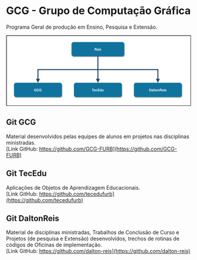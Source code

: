 # GCG - Grupo de Computação Gráfica
Programa Geral de produção em Ensino, Pesquisa e Extensão.

![Organograma Geral](organograma.drawio.svg)

## Git GCG

Material desenvolvidos pelas equipes de alunos em projetos nas disciplinas ministradas.  
[Link GitHub: https://github.com/GCG-FURB](https://github.com/GCG-FURB)

## Git TecEdu

Aplicações de Objetos de Aprendizagem Educacionais.  
[Link GitHub: https://github.com/tecedufurb](https://github.com/tecedufurb)

## Git DaltonReis

Material de disciplinas ministradas, Trabalhos de Conclusão de Curso e Projetos (de pesquisa e Extensão) desenvolvidos, trechos de rotinas de códigos de Oficinas de implementação.  
[Link GitHub: https://github.com/dalton-reis](https://github.com/dalton-reis)
